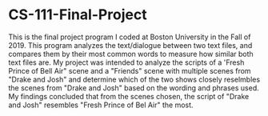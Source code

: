 # CS-111-Final-Project
This is the final project program I coded at Boston University in the Fall of 2019. This program analyzes the text/dialogue between two text files, and compares them by their most common words to measure how similar both text files are. My project was intended to analyze the scripts of a 'Fresh Prince of Bell Air" scene and a "Friends" scene with multiple scenes from "Drake and Josh" and determine which of the two shows closely reselmbles the scenes from "Drake and Josh" based on the wording and phrases used. My findings concluded that from the scenes chosen, the script of "Drake and Josh" resembles "Fresh Prince of Bel Air" the most.
